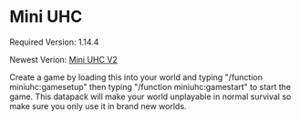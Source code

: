 # Mini UHC
Required Version: 1.14.4

Newest Verion: [Mini UHC V2](https://github.com/WaifuBeforeLaifu/Datapacks/raw/master/Mini%20UHC/Mini%20UHC%20V2.zip)

Create a game by loading this into your world and typing "/function miniuhc:gamesetup" then typing "/function miniuhc:gamestart" to start the game. This datapack will make your world unplayable in normal survival so make sure you only use it in brand new worlds. 
